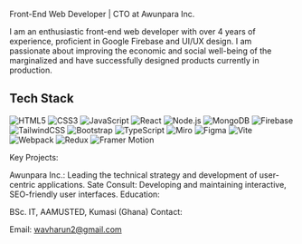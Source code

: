 Front-End Web Developer | CTO at Awunpara Inc.


I am an enthusiastic front-end web developer with over 4 years of experience, proficient in Google Firebase and UI/UX design. I am passionate about improving the economic and social well-being of the marginalized and have successfully designed products currently in production.


## Tech Stack

![HTML5](https://img.shields.io/badge/html5-%23E34F26.svg?style=for-the-badge&logo=html5&logoColor=white)
![CSS3](https://img.shields.io/badge/css3-%231572B6.svg?style=for-the-badge&logo=css3&logoColor=white)
![JavaScript](https://img.shields.io/badge/javascript-%23323330.svg?style=for-the-badge&logo=javascript&logoColor=%23F7DF1E)
![React](https://img.shields.io/badge/react-%2320232a.svg?style=for-the-badge&logo=react&logoColor=%2361DAFB)
![Node.js](https://img.shields.io/badge/node.js-%23339933.svg?style=for-the-badge&logo=node-dot-js&logoColor=white)
![MongoDB](https://img.shields.io/badge/mongodb-%2347A248.svg?style=for-the-badge&logo=mongodb&logoColor=white)
![Firebase](https://img.shields.io/badge/firebase-%23039BE5.svg?style=for-the-badge&logo=firebase)
![TailwindCSS](https://img.shields.io/badge/tailwindcss-%2338B2AC.svg?style=for-the-badge&logo=tailwind-css&logoColor=white)
![Bootstrap](https://img.shields.io/badge/bootstrap-%23563D7C.svg?style=for-the-badge&logo=bootstrap&logoColor=white)
![TypeScript](https://img.shields.io/badge/typescript-%23007ACC.svg?style=for-the-badge&logo=typescript&logoColor=white)
![Miro](https://img.shields.io/badge/miro-%23000000.svg?style=for-the-badge&logo=miro&logoColor=white)
![Figma](https://img.shields.io/badge/figma-%23F24E1E.svg?style=for-the-badge&logo=figma&logoColor=white)
![Vite](https://img.shields.io/badge/vite-%23646CFF.svg?style=for-the-badge&logo=vite&logoColor=white)
![Webpack](https://img.shields.io/badge/webpack-%238DD6F9.svg?style=for-the-badge&logo=webpack&logoColor=black)
![Redux](https://img.shields.io/badge/redux-%23764ABC.svg?style=for-the-badge&logo=redux&logoColor=white)
![Framer Motion](https://img.shields.io/badge/framer--motion-%23e66465.svg?style=for-the-badge&logo=framer&logoColor=white)


Key Projects:

Awunpara Inc.: Leading the technical strategy and development of user-centric applications.
Sate Consult: Developing and maintaining interactive, SEO-friendly user interfaces.
Education:

BSc. IT, AAMUSTED, Kumasi (Ghana)
Contact:

Email: wavharun2@gmail.com
